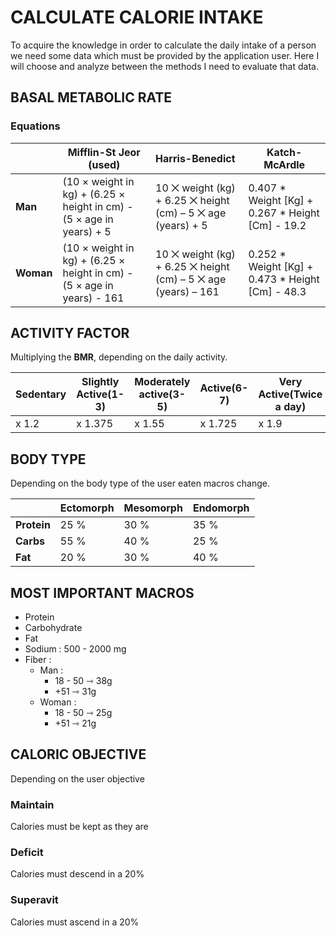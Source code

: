 # CALCULATE CALORIE INTAKE

To acquire the knowledge in order to calculate the daily intake of a person we need some data which must be provided by the application user.
Here I will choose and analyze between the methods I need to evaluate that data.

## BASAL METABOLIC RATE

### Equations

|           | **Mifflin-St Jeor**  (used)                                  | **Harris-Benedict**                                          | **Katch-McArdle**                                |
| --------- | ------------------------------------------------------------ | :----------------------------------------------------------- | ------------------------------------------------ |
| **Man**   | (10 × weight in kg) + (6.25 × height in cm) - (5 × age in years) + 5 | 10 ⨉ weight (kg) + 6.25 ⨉ height (cm) – 5 ⨉ age (years) + 5  | 0.407 * Weight [Kg] + 0.267 * Height [Cm] - 19.2 |
| **Woman** | (10 × weight in kg) + (6.25 × height in cm) - (5 × age in years) - 161 | 10 ⨉ weight (kg) + 6.25 ⨉ height (cm) – 5 ⨉ age (years) – 161 | 0.252 * Weight [Kg] + 0.473 * Height [Cm] - 48.3 |

## ACTIVITY FACTOR

Multiplying the **BMR**, depending on the daily activity.

| Sedentary | Slightly Active(1-3) | Moderately active(3-5) | Active(6-7) | Very Active(Twice a day) |
| --------- | -------------------- | ---------------------- | ----------- | ------------------------ |
| x 1.2     | x 1.375              | x 1.55                 | x 1.725     | x 1.9                    |

## BODY TYPE

Depending on the body type of the user eaten macros change.

|             | **Ectomorph** | **Mesomorph** | **Endomorph** |
| ----------- | ------------- | ------------- | ------------- |
| **Protein** | 25 %          | 30 %          | 35 %          |
| **Carbs**   | 55 %          | 40 %          | 25 %          |
| **Fat**     | 20 %          | 30 %          | 40 %          |

## MOST IMPORTANT MACROS

- Protein
- Carbohydrate
- Fat
- Sodium : 500 - 2000 mg
- Fiber : 
  - Man : 
    - 18 - 50 &roarr; 38g
    - +51 &roarr; 31g
  - Woman :
    - 18 - 50  &roarr; 25g
    - +51 &roarr; 21g

## CALORIC OBJECTIVE

Depending on the user objective

### Maintain

Calories must be kept as they are

### Deficit

Calories must descend in a 20%

### Superavit

Calories must ascend in a 20%

